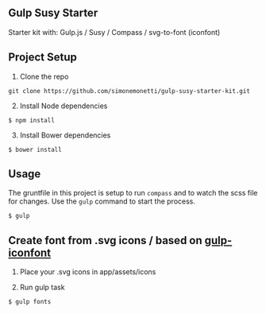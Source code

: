 ## Gulp Susy Starter 

Starter kit with: Gulp.js / Susy / Compass / svg-to-font (iconfont)

## Project Setup  

1. Clone the repo 

~~~
git clone https://github.com/simonemonetti/gulp-susy-starter-kit.git
~~~

2. Install Node dependencies 

~~~
$ npm install
~~~

3. Install Bower dependencies

~~~
$ bower install
~~~

## Usage 

The gruntfile in this project is setup to run `compass` and to watch the scss file for changes. 
Use the `gulp` command to start the process. 

~~~
$ gulp
~~~

## Create font from .svg icons / based on [gulp-iconfont](https://github.com/nfroidure/gulp-iconfont)

1. Place your .svg icons in app/assets/icons

2. Run gulp task

~~~
$ gulp fonts
~~~